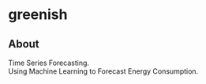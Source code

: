 # greenish

## About
Time Series Forecasting.  
Using Machine Learning to Forecast Energy Consumption.  